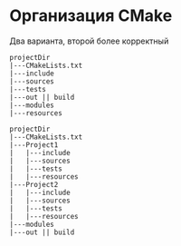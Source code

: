 # Организация CMake

Два варианта, второй более корректный

```
projectDir
|---CMakeLists.txt
|---include
|---sources
|---tests
|---out || build
|---modules
|---resources
```

```
projectDir
|---CMakeLists.txt
|---Project1
|   |---include
|   |---sources
|   |---tests
|   |---resources
|---Project2
|   |---include
|   |---sources
|   |---tests
|   |---resources
|---modules
|---out || build
```

